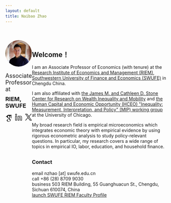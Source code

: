 ```yaml
---
layout: default
title: Naibao Zhao
---
```


<div class="container" style="display: flex; justify-content: space-around; margin-top: 50px; margin-bottom: 50px;">
    <div class="responsive-div2" style="display: flex; flex-direction: column;">
        <img src="nzhao.jpeg" alt="Profile Picture" style="width: 150px; border-radius: 50%;">
        <p style="font-size: 18px; margin-bottom: -15px;"> Associate Professor at</p>
        <h3 style="font-size: 18px; margin-bottom: 15px;"> RIEM, SWUFE</h3>
        <div style="display: flex; gap: 10px;">
          <a href="https://scholar.google.com/citations?user=hXPZ0XsAAAAJ&hl=en"><img src="google_scholar_icon.png" alt="Google Scholar" style="width: 25px;"></a>
          <a href="https://www.linkedin.com/in/naibao-zhao-92a140b7/"><img src="linkedin_icon.png" alt="LinkedIn" style="width: 25px;"></a>
          <a href="https://twitter.com/NaibaoZhao"><img src="twitter_icon.png" alt="Twitter" style="width: 25px;"></a>
       </div>
    </div>
    <div class="responsive-div">
        <h2>Welcome！</h2>
        <p>I am an Associate Professor of Economics (with tenure) at the <a href="https://riem.swufe.edu.cn/">Research Institute of Economics and Management (RIEM)</a>, <a href="https://www.swufe.edu.cn/">Southwestern University of Finance and Economics (SWUFE)</a> in Chengdu China.</p> 
        <p>I am also affiliated with <a href="https://harris.uchicago.edu/news-events/news/stone-center-research-wealth-inequality-and-mobility-launches-5-million-gift"> the James M. and Cathleen D. Stone Center for Research on Wealth Inequality and Mobility</a> and <a href="https://hceconomics.uchicago.edu/people/naibao-zhao"> the Human Capital and Economic Opportunity (HCEO) "Inequality: Measurement, Interpretation, and Policy" (MIP) working group </a> at the University of Chicago.</p>
        <p style="margin-bottom: 30px;">My broad research field is empirical microeconomics which integrates economic theory with empirical evidence by using rigorous econometric analysis to study policy-relevant questions. In particular, my research covers a wide range of topics in empirical IO, labor, education, and household finance.</p>
        <h3>Contact</h3>
            <span class="material-icons-sharp">email</span> nzhao [at] swufe.edu.cn<br/>
            <span class="material-icons-sharp">call</span> +86 (28) 8709 9030<br/> 
            <span class="material-icons-sharp">business</span> 503 RIEM Building, 55 Guanghuacun St., Chengdu, Sichuan 610074, China<br/>
            <a href="https://riem.swufe.edu.cn/info/1286/3584.htm"> <span class="material-icons-sharp">launch</span> SWUFE RIEM Faculty Profile</a><br/> 
    </div>
</div>


<!-- <img class="profile-picture" src="nzhao.jpeg"> -->

<!-- I am an Associate Professor of Economics (with tenure) at the [Research Institute of Economics and Management (RIEM)](https://riem.swufe.edu.cn/), [Southwestern University of Finance and Economics (SWUFE)](https://www.swufe.edu.cn/), Chengdu China. I am also a [member of the Human Capital and Economic Opportunity (HCEO) "Inequality: Measurement, Interpretation, and Policy" working group (MIP)](https://hceconomics.uchicago.edu/people/naibao-zhao) at the University of Chicago. -->

<!-- My broad research field is empirical microeconomics which integrates economic theory with empirical evidence by using rigorous econometric analysis to study policy-relevant questions. In particular, my research covers a wide range of topics in empirical IO, labor, education, and household finance.<br/> -->

<!-- This is a jekyll based resume template. You can find the full source code on [GitHub](https://github.com/bk2dcradle/researcher) -->

<!--
## <br/>Contact

nzhao [at] swufe.edu.cn<br/> 
503 RIEM Building, Guanghua Campus<br/> 
Southwestern University of Finance and Economics<br/> 
Chengdu, Sichuan 610074<br/> 
P. R. China<br/><br/>
-->

<!-- ## Publications -->

<!-- 1. F.Bar, J.Doe: Effects of having a placeholder of a name . -->
<!-- 2. S.Holmes, J.Watson: Consequences of living with a sociopath in London -->

<!-- ## Typography -->

<!-- This is a [link](http://google.com). Something *italics* and something **bold**. v

<!-- Here is a table -->

<!--Year | Award | Category 
-----|-------|--------
2014 | Emmy  | Won Outstanding Lead Actor in a miniseries or a movie
2015 | BAFTA | Nominated for Best Leading Actor for Sherlock
2014 | Satellite | Won Best Actor miniseries or television film -->

<!-- Here is a horizontal rule -->

<!-- --- -->

<!-- Here is a blockquote -->

<!-- > To a great mind, nothing is little -->

<!-- ## References -->

<!-- * Foo Bar: Head of Department, Placeholder Names, Lorem 
* John Doe: Associate Professor, Department of Computer Science, Ipsum -->
